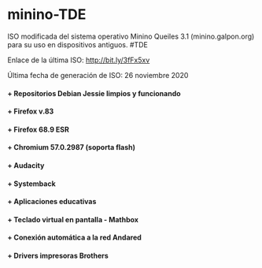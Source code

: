 # minino-TDE
ISO modificada del sistema operativo Minino Queiles 3.1 (minino.galpon.org) para su uso en dispositivos antiguos. #TDE

Enlace de la última ISO: http://bit.ly/3fFx5xv

Última fecha de generación de ISO: 26 noviembre 2020

#### + Repositorios Debian Jessie limpios y funcionando

#### +  Firefox v.83

#### +  Firefox 68.9 ESR

#### +  Chromium 57.0.2987 (soporta flash)

#### +  Audacity

#### +  Systemback

#### +  Aplicaciones educativas

#### +  Teclado virtual en pantalla - Mathbox

#### +  Conexión automática a la red Andared

#### +  Drivers impresoras Brothers
